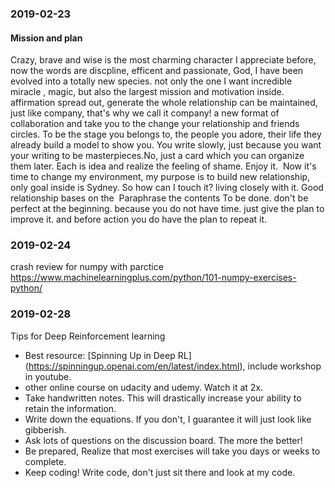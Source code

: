 ### 2019-02-23
#### Mission and plan
Crazy, brave and wise is the most charming character I appreciate before, now the words are discpline, efficent and passionate, God, I have been evolved into a totally new species. not only the one I want incredible miracle , magic, but also the largest mission and motivation inside. affirmation spread out, generate the whole
relationship can be maintained, just like company, that's why we call it company! a new format of collaboration and take you to the change your relationship and friends circles. To be the stage you belongs to, the people you adore, their life they already build a model to show you.
You write slowly, just because you want your writing to be masterpieces.No, just a card which you can organize them later. Each is idea and realize the feeling of shame. Enjoy it. 
Now it's time to change my environment, my purpose is to build new relationship, only goal inside is Sydney. So how can I touch it? living closely with it. Good relationship bases on the 
Paraphrase the contents To be done. don't be perfect at the beginning. because you do not have time. just give the plan to improve it. and before action you do have the plan to repeat it.

### 2019-02-24
crash review for numpy with parctice
https://www.machinelearningplus.com/python/101-numpy-exercises-python/


### 2019-02-28
Tips for Deep Reinforcement learning
- Best resource: [Spinning Up in Deep RL] (https://spinningup.openai.com/en/latest/index.html), include workshop in youtube.
- other online course on udacity and udemy.     Watch it at 2x.
- Take handwritten notes. This will drastically increase your ability to retain the information.
- Write down the equations. If you don't, I guarantee it will just look like gibberish.
- Ask lots of questions on the discussion board. The more the better!
- Be prepared, Realize that most exercises will take you days or weeks to complete.
- Keep coding! Write code, don't just sit there and look at my code.
